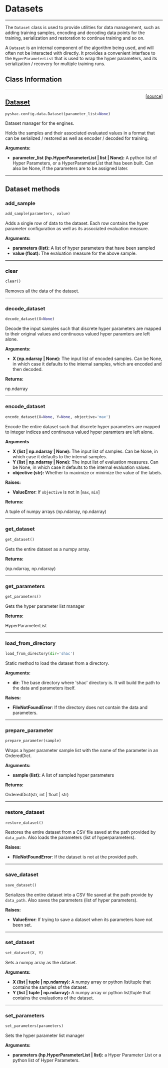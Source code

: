 # Datasets
----

The `Dataset` class is used to provide utilities for data management, such as adding training samples,
encoding and decoding data points for the training, serialization and restoration to continue training and so on.

A `Dataset` is an internal component of the algorithm being used, and will often not be interacted with directly.
It provides a convenient interface to the `HyperParameterList` that is used to wrap the hyper parameters, and its
serialization / recovery for multiple training runs.

## Class Information
----

<span style="float:right;">[[source]](https://github.com/titu1994/pyshac/blob/master/pyshac/config/data.py#L18)</span>
## [Dataset](#dataset)

```python
pyshac.config.data.Dataset(parameter_list=None)
```

Dataset manager for the engines.

Holds the samples and their associated evaluated values in a format
that can be serialized / restored as well as encoder / decoded for
training.

__Arguments:__

- **parameter_list (hp.HyperParameterList | list | None):** A python list
    of Hyper Parameters, or a HyperParameterList that has been built.
    Can also be None, if the parameters are to be assigned later.


---
## Dataset methods

### add_sample


```python
add_sample(parameters, value)
```



Adds a single row of data to the dataset.
Each row contains the hyper parameter configuration as well as its associated
evaluation measure.

__Arguments:__

- **parameters (list):** A list of hyper parameters that have been sampled
- **value (float):** The evaluation measure for the above sample.


---
### clear


```python
clear()
```



Removes all the data of the dataset.

---
### decode_dataset


```python
decode_dataset(X=None)
```



Decode the input samples such that discrete hyper parameters are mapped
to their original values and continuous valued hyper paramters are left alone.

__Arguments:__

- **X (np.ndarray | None):** The input list of encoded samples. Can be None,
    in which case it defaults to the internal samples, which are encoded
    and then decoded.

__Returns:__

 np.ndarray

---
### encode_dataset


```python
encode_dataset(X=None, Y=None, objective='max')
```



Encode the entire dataset such that discrete hyper parameters are mapped
to integer indices and continuous valued hyper paramters are left alone.

__Arguments__

- **X (list | np.ndarray | None):** The input list of samples. Can be None,
    in which case it defaults to the internal samples.
- **Y (list | np.ndarray | None):** The input list of evaluation measures.
    Can be None, in which case it defaults to the internal evaluation
    values.
- **objective (str):** Whether to maximize or minimize the
    value of the labels.

__Raises:__

- __ValueError__: If `objective` is not in [`max`, `min`]

__Returns:__

 A tuple of numpy arrays (np.ndarray, np.ndarray)

---
### get_dataset


```python
get_dataset()
```



Gets the entire dataset as a numpy array.

__Returns:__

(np.ndarray, np.ndarray)

---
### get_parameters


```python
get_parameters()
```



Gets the hyper parameter list manager

__Returns:__

HyperParameterList

---
### load_from_directory


```python
load_from_directory(dir='shac')
```



Static method to load the dataset from a directory.

__Arguments:__

- __dir__: The base directory where 'shac' directory is. It will build the path
    to the data and parameters itself.

__Raises:__

- __FileNotFoundError__: If the directory does not contain the data and parameters.

---
### prepare_parameter


```python
prepare_parameter(sample)
```



Wraps a hyper parameter sample list with the name of the
parameter in an OrderedDict.

__Arguments:__

- **sample (list):** A list of sampled hyper parameters

__Returns:__

 OrderedDict(str, int | float | str)

---
### restore_dataset


```python
restore_dataset()
```



Restores the entire dataset from a CSV file saved at the path provided by
`data_path`. Also loads the parameters (list of hyperparameters).

__Raises:__

- __FileNotFoundError__: If the dataset is not at the provided path.

---
### save_dataset


```python
save_dataset()
```



Serializes the entire dataset into a CSV file saved at the path
provide by `data_path`. Also saves the parameters (list of hyper parameters).

__Raises:__

- __ValueError__: If trying to save a dataset when its parameters have not been
    set.

---
### set_dataset


```python
set_dataset(X, Y)
```



Sets a numpy array as the dataset.

__Arguments:__

- **X (list | tuple | np.ndarray):** A numpy array or python list/tuple that contains
    the samples of the dataset.
- **Y (list | tuple | np.ndarray):** A numpy array or python list/tuple that contains
    the evaluations of the dataset.

---
### set_parameters


```python
set_parameters(parameters)
```



Sets the hyper parameter list manager

__Arguments:__

- **parameters (hp.HyperParameterList | list):** a Hyper Parameter List
    or a python list of Hyper Parameters.
